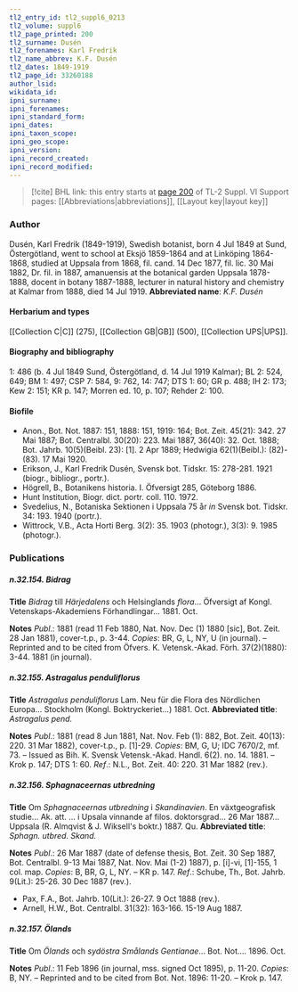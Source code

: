 ```yaml
---
tl2_entry_id: tl2_suppl6_0213
tl2_volume: suppl6
tl2_page_printed: 200
tl2_surname: Dusén
tl2_forenames: Karl Fredrik
tl2_name_abbrev: K.F. Dusén
tl2_dates: 1849-1919
tl2_page_id: 33260188
author_lsid: 
wikidata_id: 
ipni_surname: 
ipni_forenames: 
ipni_standard_form: 
ipni_dates: 
ipni_taxon_scope: 
ipni_geo_scope: 
ipni_version: 
ipni_record_created: 
ipni_record_modified:
---
```


> [!cite] BHL link: this entry starts at [page 200](https://www.biodiversitylibrary.org/page/33260188) of TL-2 Suppl. VI
> Support pages: [[Abbreviations|abbreviations]], [[Layout key|layout key]]

### Author

Dusén, Karl Fredrik (1849-1919), Swedish botanist, born 4 Jul 1849 at Sund, Östergötland, went to school at Eksjö 1859-1864 and at Linköping 1864-1868, studied at Uppsala from 1868, fil. cand. 14 Dec 1877, fil. lic. 30 Mai 1882, Dr. fil. in 1887, amanuensis at the botanical garden Uppsala 1878-1888, docent in botany 1887-1888, lecturer in natural history and chemistry at Kalmar from 1888, died 14 Jul 1919. 
**Abbreviated name**: *K.F. Dusén*

#### Herbarium and types

[[Collection C|C]] (275), [[Collection GB|GB]] (500), [[Collection UPS|UPS]].

#### Biography and bibliography

1: 486 (b. 4 Jul 1849 Sund, Östergötland, d. 14 Jul 1919 Kalmar); BL 2: 524, 649; BM 1: 497; CSP 7: 584, 9: 762, 14: 747; DTS 1: 60; GR p. 488; IH 2: 173; Kew 2: 151; KR p. 147; Morren ed. 10, p. 107; Rehder 2: 100.

#### Biofile

- Anon., Bot. Not. 1887: 151, 1888: 151, 1919: 164; Bot. Zeit. 45(21): 342. 27 Mai 1887; Bot. Centralbl. 30(20): 223. Mai 1887, 36(40): 32. Oct. 1888; Bot. Jahrb. 10(5)(Beibl. 23): \[1\]. 2 Apr 1889; Hedwigia 62(1)(Beibl.): (82)-(83). 17 Mai 1920.
- Erikson, J., Karl Fredrik Dusén, Svensk bot. Tidskr. 15: 278-281. 1921 (biogr., bibliogr., portr.).
- Högrell, B., Botanikens historia. I. Öfversigt 285, Göteborg 1886.
- Hunt Institution, Biogr. dict. portr. coll. 110. 1972.
- Svedelius, N., Botaniska Sektionen i Uppsala 75 år *in* Svensk bot. Tidskr. 34: 193. 1940 (portr.).
- Wittrock, V.B., Acta Horti Berg. 3(2): 35. 1903 (photogr.), 3(3): 9. 1985 (photogr.).

### Publications

##### n.32.154. Bidrag

**Title**
*Bidrag* till *Härjedalens* och Helsinglands *flora*... Öfversigt af Kongl. Vetenskaps-Akademiens Förhandlingar... 1881. Oct.

**Notes**
*Publ*.: 1881 (read 11 Feb 1880, Nat. Nov. Dec (1) 1880 \[sic\], Bot. Zeit. 28 Jan 1881), cover-t.p., p. 3-44. *Copies*: BR, G, L, NY, U (in journal). – Reprinted and to be cited from Öfvers. K. Vetensk.-Akad. Förh. 37(2)(1880): 3-44. 1881 (in journal).

##### n.32.155. Astragalus penduliflorus

**Title**
*Astragalus penduliflorus* Lam. Neu für die Flora des Nördlichen Europa... Stockholm (Kongl. Boktryckeriet...) 1881. Oct.
**Abbreviated title**: *Astragalus pend.*

**Notes**
*Publ*.: 1881 (read 8 Jun 1881, Nat. Nov. Feb (1): 882, Bot. Zeit. 40(13): 220. 31 Mar 1882), cover-t.p., p. \[1\]-29. *Copies*: BM, G, U; IDC 7670/2, mf. 73. – Issued as Bih. K. Svensk Vetensk.-Akad. Handl. 6(2). no. 14. 1881. – Krok p. 147; DTS 1: 60.
*Ref*.: N.L., Bot. Zeit. 40: 220. 31 Mar 1882 (rev.).

##### n.32.156. Sphagnaceernas utbredning

**Title**
Om *Sphagnaceernas utbredning* i *Skandinavien*. En växtgeografisk studie... Ak. att. ... i Upsala vinnande af filos. doktorsgrad... 26 Mar 1887... Uppsala (R. Almqvist & J. Wiksell's boktr.) 1887. Qu.
**Abbreviated title**: *Sphagn. utbred. Skand.*

**Notes**
*Publ*.: 26 Mar 1887 (date of defense thesis, Bot. Zeit. 30 Sep 1887, Bot. Centralbl. 9-13 Mai 1887, Nat. Nov. Mai (1-2) 1887), p. \[i\]-vi, \[1\]-155, 1 col. map. *Copies*: B, BR, G, L, NY. – KR p. 147.
*Ref*.: Schube, Th., Bot. Jahrb. 9(Lit.): 25-26. 30 Dec 1887 (rev.).
- Pax, F.A., Bot. Jahrb. 10(Lit.): 26-27. 9 Oct 1888 (rev.).
- Arnell, H.W., Bot. Centralbl. 31(32): 163-166. 15-19 Aug 1887.

##### n.32.157. Ölands

**Title**
Om *Ölands* och *sydöstra Smålands Gentianae*... Bot. Not.... 1896. Oct.

**Notes**
*Publ*.: 11 Feb 1896 (in journal, mss. signed Oct 1895), p. 11-20. *Copies*: B, NY. – Reprinted and to be cited from Bot. Not. 1896: 11-20. – Krok p. 147.

